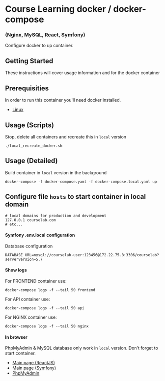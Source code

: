 # Course Learning docker / docker-compose

### (Nginx, MySQL, React, Symfony)

Configure docker to up container.


## Getting Started

These instructions will cover usage information and for the docker container

## Prerequisities

In order to run this container you'll need docker installed.

* [Linux](https://docs.docker.com/linux/started/)



## Usage (Scripts)

Stop, delete all containers and recreate this in `local` version

```shell
./local_recreate_docker.sh
```


## Usage (Detailed)

Build container in `local` version in the background

```shell
docker-compose -f docker-compose.yaml -f docker-compose.local.yaml up
```



## Configure file `hosts` to start container in local domain

```text
# local domains for production and development
127.0.0.1 courselab.com
# etc...
```

#### Symfony .env.local configuration

Database configuration

```text
DATABASE_URL=mysql://courselab-user:123456@172.22.75.8:3306/courselab?serverVersion=5.7
```

#### Show logs

For FRONTEND container use:
```text
docker-compose logs -f --tail 50 frontend
```

For API container use:
```text
docker-compose logs -f --tail 50 api
```

For NGINX container use:
```text
docker-compose logs -f --tail 50 nginx
```


#### In browser

PhpMyAdmin & MySQL database only work in `local` version. Don't forget to start container.

* [Main page (ReactJS)](http://courselab.com)
* [Main page (Symfony)](http://courselab.com/api)
* [PhpMyAdmin](http://courselab.com:8080)
